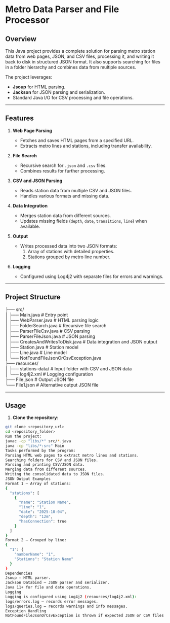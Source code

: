 # Metro Data Parser and File Processor

## Overview

This Java project provides a complete solution for parsing metro station data from web pages, JSON, and CSV files, processing it, and writing it back to disk in structured JSON format. It also supports searching for files in a folder hierarchy and combines data from multiple sources.

The project leverages:

- **Jsoup** for HTML parsing.
- **Jackson** for JSON parsing and serialization.
- Standard Java I/O for CSV processing and file operations.

---

## Features

1. **Web Page Parsing**
   - Fetches and saves HTML pages from a specified URL.
   - Extracts metro lines and stations, including transfer availability.

2. **File Search**
   - Recursive search for `.json` and `.csv` files.
   - Combines results for further processing.

3. **CSV and JSON Parsing**
   - Reads station data from multiple CSV and JSON files.
   - Handles various formats and missing data.

4. **Data Integration**
   - Merges station data from different sources.
   - Updates missing fields (`depth`, `date`, `transitions`, `line`) when available.

5. **Output**
   - Writes processed data into two JSON formats:
     1. Array of stations with detailed properties.
     2. Stations grouped by metro line number.

6. **Logging**
   - Configured using Log4j2 with separate files for errors and warnings.

---

## Project Structure  

├── src/  
│ ├── Main.java # Entry point  
│ ├── WebParser.java # HTML parsing logic  
│ ├── FolderSearch.java # Recursive file search  
│ ├── ParserFileCsv.java # CSV parsing  
│ ├── ParserFileJson.java # JSON parsing  
│ ├── CreatesAndWritesToDisk.java # Data integration and JSON output  
│ ├── Station.java # Station model  
│ ├── Line.java # Line model  
│ └── NotFoundFileJsonOrCsvException.java  
├── resources/  
│ ├── stations-data/ # Input folder with CSV and JSON data  
│ └── log4j2.xml # Logging configuration  
├── File.json # Output JSON file  
└── File1.json # Alternative output JSON file  

---

## Usage

1. **Clone the repository**:

```bash
git clone <repository_url>
cd <repository_folder>
Run the project:
javac -cp "libs/*" src/*.java
java -cp "libs/*:src" Main
Tasks performed by the program:
Parsing HTML web pages to extract metro lines and stations.
Searching folders for CSV and JSON files.
Parsing and printing CSV/JSON data.
Merging data from different sources.
Writing the consolidated data to JSON files.
JSON Output Examples
Format 1 – Array of stations:
{
  "stations": [
    {
      "name": "Station Name",
      "line": "1",
      "date": "2025-10-04",
      "depth": "12m",
      "hasConnection": true
    }
  ]
}
Format 2 – Grouped by line:
{
  "1": {
    "namberName": "1",
    "Stations": "Station Name"
  }
}
Dependencies
Jsoup – HTML parser.
Jackson Databind – JSON parser and serializer.
Java 11+ for file and date operations.
Logging
Logging is configured using Log4j2 (resources/log4j2.xml):
logs/errors.log – records error messages.
logs/queries.log – records warnings and info messages.
Exception Handling
NotFoundFileJsonOrCsvException is thrown if expected JSON or CSV files are missing or of an incorrect format.
